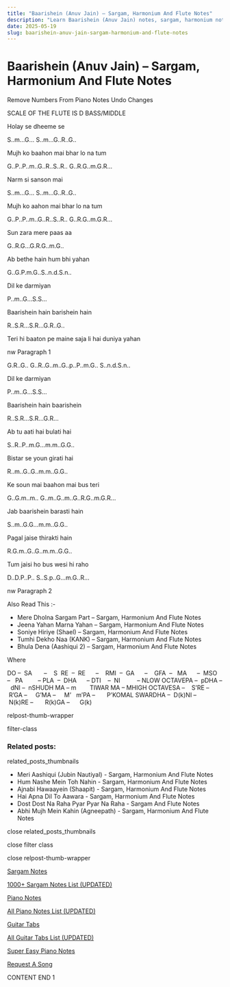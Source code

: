 ```yaml
---
title: "Baarishein (Anuv Jain) – Sargam, Harmonium And Flute Notes"
description: "Learn Baarishein (Anuv Jain) notes, sargam, harmonium notations and flute notes. Easy step-by-step tutorial for beginners."
date: 2025-05-19
slug: baarishein-anuv-jain-sargam-harmonium-and-flute-notes
---
```


# Baarishein (Anuv Jain) – Sargam, Harmonium And Flute Notes

Remove Numbers From Piano Notes
Undo Changes

SCALE OF THE FLUTE IS D BASS/MIDDLE

Holay se dheeme se

S..m…G… S..m…G..R..G..

Mujh ko baahon mai bhar lo na tum

G..P..P..m..G..R..S..R.. G..R.G..m.G.R…

Narm si sanson mai

S..m…G… S..m…G..R..G..

Mujh ko aahon mai bhar lo na tum

G..P..P..m..G..R..S..R.. G..R.G..m.G.R…

Sun zara mere paas aa

G..R.G…G.R.G..m.G..

Ab bethe hain hum bhi yahan

G..G.P.m.G..S..n.d.S.n..

Dil ke darmiyan

P..m..G…S.S…

Baarishein hain barishein hain

R..S.R…S.R…G.R..G..

Teri hi baaton pe maine saja li hai duniya yahan

nw Paragraph 1

G.R..G.. G..R..G..m..G..p..P..m.G.. S..n.d.S.n..

Dil ke darmiyan

P..m..G…S.S…

Baarishein hain baarishein

R..S.R…S.R…G.R…

Ab tu aati hai bulati hai

S..R..P..m.G…m.m..G.G..

Bistar se youn girati hai

R..m..G..G..m.m..G.G..

Ke soun mai baahon mai bus teri

G..G.m..m.. G..m..G..m..G..R.G..m.G.R…

Jab baarishein barasti hain

S..m..G.G…m.m..G.G..

Pagal jaise thirakti hain

R.G.m..G..G..m.m..G.G..

Tum jaisi ho bus wesi hi raho

D..D.P..P.. S..S.p..G…m.G..R…

nw Paragraph 2

Also Read This :-

* Mere Dholna Sargam Part – Sargam, Harmonium And Flute Notes
* Jeena Yahan Marna Yahan – Sargam, Harmonium And Flute Notes
* Soniye Hiriye (Shael) – Sargam, Harmonium And Flute Notes
* Tumhi Dekho Naa (KANK) – Sargam, Harmonium And Flute Notes
* Bhula Dena (Aashiqui 2) – Sargam, Harmonium And Flute Notes

Where

DO –  SA       –    S  RE  –  RE      –    RMI  –  GA      –    GFA  –   MA      –  MSO  –   PA         – PLA  –  DHA      – DTI    –  NI          – NLOW OCTAVEPA –  pDHA –  dNI –  nSHUDH MA – m        TIWAR MA – MHIGH OCTAVESA –    S’RE –     R’GA –     G’MA –     M’   m’PA –       P’KOMAL SWARDHA –  D(k)NI –       N(k)RE –       R(k)GA –      G(k)

relpost-thumb-wrapper

filter-class

### Related posts:

related_posts_thumbnails

* Meri Aashiqui (Jubin Nautiyal) - Sargam, Harmonium And Flute Notes
* Hum Nashe Mein Toh Nahin - Sargam, Harmonium And Flute Notes
* Ajnabi Hawaayein (Shaapit) - Sargam, Harmonium And Flute Notes
* Hai Apna Dil To Aawara - Sargam, Harmonium And Flute Notes
* Dost Dost Na Raha Pyar Pyar Na Raha - Sargam And Flute Notes
* Abhi Mujh Mein Kahin (Agneepath) - Sargam, Harmonium And Flute Notes

close related_posts_thumbnails

close filter class

close relpost-thumb-wrapper

[Sargam Notes](/sargam-notes.html)

[1000+ Sargam Notes List (UPDATED)](/all-songs-list-sargam-notes.html)

[Piano Notes](/piano-notes.html)

[All Piano Notes List (UPDATED)](/all-songs-list-piano-notes.html)

[Guitar Tabs](/guitar-tabs.html)

[All Guitar Tabs List (UPDATED)](/all-songs-list-guitar-tabs.html)

[Super Easy Piano Notes](https://studywall.in/)

[Request A Song](/request-a-song.html)

CONTENT END 1

